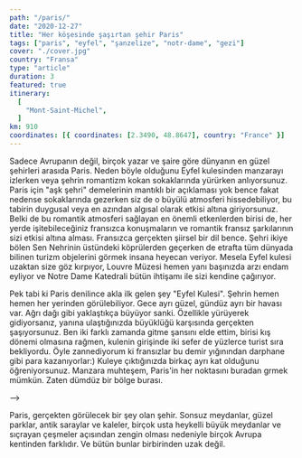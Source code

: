 ```yaml
---
path: "/paris/"
date: "2020-12-27"
title: "Her köşesinde şaşırtan şehir Paris"
tags: ["paris", "eyfel", "şanzelize", "notr-dame", "gezi"]
cover: "./cover.jpg"
country: "Fransa"
type: "article"
duration: 3
featured: true
itinerary:
  [
    "Mont-Saint-Michel",
  ]
km: 910
coordinates: [{ coordinates: [2.3490, 48.8647], country: "France" }]
---
```


Sadece Avrupanın değil, birçok yazar ve şaire göre dünyanın en güzel şehirleri arasıda Paris. Neden böyle olduğunu Eyfel kulesinden manzarayı izlerken veya şehrin romantizm kokan sokaklarında yürürken anlıyorsunuz. Paris için "aşk şehri" demelerinin mantıklı bir açıklaması yok bence fakat nedense sokaklarında gezerken siz de o büyülü atmosferi hissedebiliyor, bu tabirin duygusal veya en azından algısal olarak etkisi altına giriyorsunuz. Belki de bu romantik atmosferi sağlayan en önemli etkenlerden birisi de, her yerde işitebileceğiniz fransızca konuşmaların ve romantik fransız şarkılarının sizi etkisi altına alması. Fransızca gerçekten şiirsel bir dil bence.
Şehri ikiye bölen Sen Nehrinin üstündeki köprülerden geçerken de etrafta tüm dünyada bilinen turizm objelerini görmek insana heyecan veriyor. Mesela Eyfel kulesi uzaktan size göz kırpıyor, Louvre Müzesi hemen yanı başınızda arzı endam eyliyor ve Notre Dame Katedrali bütün ihtişamı ile sizi kendine çağırıyor.

<rehype-image src="20140301_134851.jpg"></rehype-image>

Pek tabi ki Paris denilince akla ilk gelen şey "Eyfel Kulesi". Şehrin hemen hemen her yerinden görülebiliyor. Gece ayrı güzel, gündüz ayrı bir havası var. Ağrı dağı gibi yaklaştıkça büyüyor sanki. Özellikle yürüyerek gidiyorsanız, yanına ulaştığınızda büyüklüğü karşısında gerçekten şaşıyorsunuz. Ben iki farklı zamanda gitme şansını elde ettim, birisi kış dönemi olmasına rağmen, kulenin girişinde iki sefer de yüzlerce turist sıra bekliyordu. Öyle zannediyorum ki fransızlar bu demir yığınından darphane gibi para kazanıyorlar:)
<rehype-image src="cover2.jpg"></rehype-image>
Kuleye çıktığınızda birkaç ayrı kat olduğunu öğreniyorsunuz. Manzara muhteşem, Paris'in her noktasını buradan grmek mümkün. Zaten dümdüz bir bölge burası.
<rehype-image src="20140301_170638.jpg"></rehype-image>
<rehype-image src="20140301_171438.jpg"></rehype-image>
<rehype-image src="20140301_173522.jpg"></rehype-image>
<rehype-image src="20140301_173530.jpg"></rehype-image>
<!-- <rehype-image src="1726.jpg"></rehype-image> -->
<rehype-image src="20140303_113006.jpg"></rehype-image>
<rehype-image src="cover.jpg"></rehype-image>
<rehype-image src="20141008_154033.jpg"></rehype-image> -->
<rehype-image src="20141008_165119.jpg"></rehype-image>
<!-- <rehype-image src="1345.jpg"></rehype-image> -->
<!-- <rehype-image src="8055.jpg"></rehype-image> -->


Paris, gerçekten görülecek bir şey olan şehir. Sonsuz meydanlar, güzel parklar, antik saraylar ve kaleler, birçok usta heykelli büyük meydanlar ve sıçrayan çeşmeler açısından zengin olması nedeniyle birçok Avrupa kentinden farklıdır. Ve bütün bunlar birbirinden uzak değil.